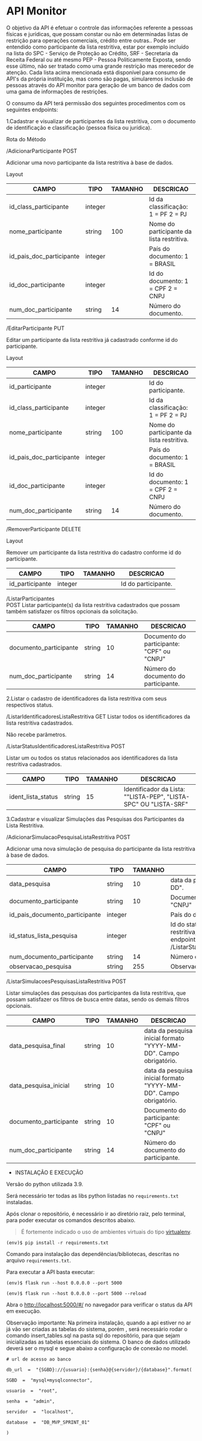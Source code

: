 # API Monitor

O objetivo da API é efetuar o controle das informações referente a pessoas físicas e jurídicas, que possam constar ou não em determinadas listas de restrição para operações comerciais, crédito entre outras..
Pode ser entendido como participante da lista restritiva, estar por exemplo incluído na lista do SPC - Serviço de Proteção ao Crédito, SRF - Secretaria da Receita Federal ou até mesmo PEP - Pessoa Politicamente Exposta, sendo esse último, não ser tratado como uma grande restrição mas merecedor de atenção.
Cada lista acima mencionada está disponível para consumo de API's da própria instituição, mas como são pagas, simularemos inclusão de pessoas através do API monitor para geração de um banco de dados com uma gama de informações de restrições.

O consumo da API terá permissão dos seguintes procedimentos com os seguintes endpoints:

 1.Cadastrar e visualizar de participantes da lista restritiva, com o documento de identificação  e classificação (pessoa física ou jurídica).

Rota do Método 

/AdicionarParticipante
POST

Adicionar uma novo participante da lista restritiva à base de dados.

Layout

| CAMPO | TIPO | TAMANHO | DESCRICAO |
| -- | --| --| --|
| id_class_participante  | integer|  | Id da classificação: 1 = PF 2 = PJ 
| nome_participante| string|100  | Nome do participante da lista restritiva.
| id_pais_doc_participante| integer|  | País do documento: 1 = BRASIL
| id_doc_participante| integer|  | Id do documento: 1 = CPF 2 = CNPJ
| num_doc_participante| string|14  | Número do documento.

/EditarParticipante
PUT

Editar um participante da lista restritiva já cadastrado conforme  id do participante.

Layout

  | CAMPO | TIPO | TAMANHO | DESCRICAO |
| -- | --| --| --|
| id_participante | integer|  | Id do participante.
| id_class_participante  | integer|  | Id da classificação: 1 = PF 2 = PJ 
| nome_participante| string|100  | Nome do participante da lista restritiva.
| id_pais_doc_participante| integer|  | País do documento: 1 = BRASIL
| id_doc_participante| integer|  | Id do documento: 1 = CPF 2 = CNPJ
| num_doc_participante| string|14  | Número do documento.

/RemoverParticipante
DELETE

Layout

Remover um participante da lista restritiva do cadastro conforme id do participante.

  | CAMPO | TIPO | TAMANHO | DESCRICAO |
| -- | --| --| --|
| id_participante | integer|  | Id do participante.

/ListarParticipantes	
POST
Listar participante(s) da lista restritiva cadastrados que possam também satisfazer os filtros opcionais da solicitação.

  | CAMPO | TIPO | TAMANHO | DESCRICAO |
| -- | --| --| --|
| documento_participante| string| 10 | Documento do participante: "CPF" ou "CNPJ"
| num_doc_participante| string| 14| Número do documento do participante.

 2.Listar o cadastro de identificadores da lista restritiva com seus respectivos status.

/ListarIdentificadoresListaRestritiva 
GET
Listar todos os identificadores da lista restritiva cadastrados.

Não recebe parâmetros.

/ListarStatusIdentificadoresListaRestritiva
POST

Listar um ou todos os status relacionados aos identificadores da lista restritiva cadastrados.

  | CAMPO | TIPO | TAMANHO | DESCRICAO |
| -- | --| --| --|
| ident_lista_status| string| 15| Identificador da Lista: ""LISTA-PEP", "LISTA-SPC" OU "LISTA-SRF"

 3.Cadastrar e visualizar Simulações das Pesquisas dos Participantes da Lista Restritiva.

/AdicionarSimulacaoPesquisaListaRestritiva
POST

Adicionar uma nova simulação de pesquisa do participante da lista restritiva à base de dados.

  | CAMPO | TIPO | TAMANHO | DESCRICAO |
| -- | --| --| --|
| data_pesquisa| string| 10| data da pesquisa formato "YYYY-MM-DD".
| documento_participante| string| 10 | Documento do participante: "CPF" ou "CNPJ"
| id_pais_documento_participante| integer|  | País do documento: 1 = BRASIL
| id_status_lista_pesquisa| integer|  | Id do status do identificador da lista restritiva, podendo ser visualizada no endpoint /ListarStatusIdentificadoresListaRestritiva.
| num_documento_participante| string| 14| Número do documento do participante.
| observacao_pesquisa| string| 255| Observação da pesquisa.

/ListarSimulacoesPesquisasListaRestritiva
POST

Listar simulações das pesquisas dos participantes da lista restritiva, que possam satisfazer os filtros de busca entre datas, sendo os demais filtros opcionais.

  | CAMPO | TIPO | TAMANHO | DESCRICAO |
| -- | --| --| --|
| data_pesquisa_final| string| 10| data da pesquisa inicial formato "YYYY-MM-DD". Campo obrigatório.
| data_pesquisa_inicial| string| 10| data da pesquisa inicial formato "YYYY-MM-DD". Campo obrigatório.
| documento_participante| string| 10 | Documento do participante: "CPF" ou "CNPJ"
| num_doc_participante| string| 14| Número do documento do participante.


 - INSTALAÇÃO E EXECUÇÃO

Versão do python utilizada 3.9.

Será necessário ter todas as libs python listadas no `requirements.txt` instaladas.

Após clonar o repositório, é necessário ir ao diretório raiz, pelo terminal, para poder executar os comandos descritos abaixo.

> É fortemente indicado o uso de ambientes virtuais do tipo [virtualenv](https://virtualenv.pypa.io/en/latest/installation.html).

```
(env)$ pip install -r requirements.txt
```
Comando para instalação  das dependências/bibliotecas, descritas no arquivo `requirements.txt`.
 
Para executar a API basta executar:

```
(env)$ flask run --host 0.0.0.0 --port 5000
```

  


```
(env)$ flask run --host 0.0.0.0 --port 5000 --reload
```
Abra o [http://localhost:5000/#/](http://localhost:5000/#/) no navegador para verificar o status da API em execução.

Observação importante:
Na primeira instalação, quando a api estiver no ar já vão ser criadas as tabelas do sistema, porém , será necessário rodar o comando insert_tables.sql na pasta sql do repositório, para que sejam inicializadas as tabelas essenciais do sistema.
O banco de dados utilizado deverá ser o mysql e segue abaixo a configuração de conexão no model.

```
# url de acesso ao banco

db_url  =  "{SGBD}://{usuario}:{senha}@{servidor}/{database}".format(

SGBD  =  "mysql+mysqlconnector",

usuario  =  "root",

senha  =  "admin",

servidor  =  "localhost",

database  =  "DB_MVP_SPRINT_01"

)
